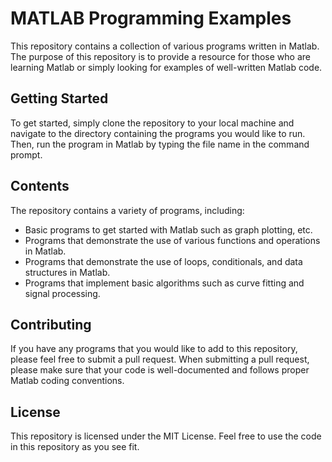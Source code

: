 # MATLAB Programming Examples

This repository contains a collection of various programs written in Matlab. The purpose of this repository is to provide a resource for those who are learning Matlab or simply looking for examples of well-written Matlab code.

## Getting Started

To get started, simply clone the repository to your local machine and navigate to the directory containing the programs you would like to run. Then, run the program in Matlab by typing the file name in the command prompt.

## Contents

The repository contains a variety of programs, including:

- Basic programs to get started with Matlab such as graph plotting, etc.
- Programs that demonstrate the use of various functions and operations in Matlab.
- Programs that demonstrate the use of loops, conditionals, and data structures in Matlab.
- Programs that implement basic algorithms such as curve fitting and signal processing.

## Contributing

If you have any programs that you would like to add to this repository, please feel free to submit a pull request. When submitting a pull request, please make sure that your code is well-documented and follows proper Matlab coding conventions.

## License

This repository is licensed under the MIT License. Feel free to use the code in this repository as you see fit.
